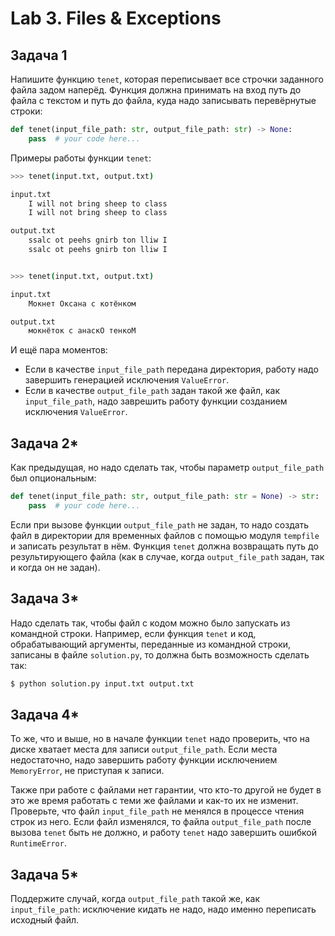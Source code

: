 # Lab 3. Files & Exceptions

## Задача 1

Напишите функцию `tenet`, которая переписывает все строчки заданного файла задом наперёд.
Функция должна принимать на вход путь до файла с текстом и путь до файла, куда надо записывать перевёрнутые строки:
```python
def tenet(input_file_path: str, output_file_path: str) -> None:
    pass  # your code here...
```

Примеры работы функции `tenet`:
```bash
>>> tenet(input.txt, output.txt)

input.txt
    I will not bring sheep to class
    I will not bring sheep to class

output.txt
    ssalc ot peehs gnirb ton lliw I
    ssalc ot peehs gnirb ton lliw I


>>> tenet(input.txt, output.txt)

input.txt
    Мокнет Оксана с котёнком

output.txt
    мокнёток с анаскО тенкоМ
```

И ещё пара моментов:

* Если в качестве `input_file_path` передана директория, работу надо завершить генерацией исключения `ValueError`.
* Если в качестве `output_file_path` задан такой же файл, как `input_file_path`, надо заврешить работу функции созданием исключения `ValueError`.

## Задача 2*

Как предыдущая, но надо сделать так, чтобы параметр `output_file_path` был опциональным:
```python
def tenet(input_file_path: str, output_file_path: str = None) -> str:
    pass  # your code here...
```

Если при вызове функции `output_file_path` не задан, то надо создать файл в директории для временных файлов с помощью модуля `tempfile` и записать результат в нём.
Функция `tenet` должна возвращать путь до результирующего файла (как в случае, когда `output_file_path` задан, так и когда он не задан).


## Задача 3*

Надо сделать так, чтобы файл с кодом можно было запускать из командной строки.
Например, если функция `tenet` и код, обрабатывающий аргументы, переданные из командной строки, записаны в файле `solution.py`, то должна быть возможность сделать так:
```bash
$ python solution.py input.txt output.txt
```

## Задача 4*

То же, что и выше, но в начале функции `tenet` надо проверить, что на диске хватает места для записи `output_file_path`.
Если места недостаточно, надо завершить работу функции исключением `MemoryError`, не приступая к записи.

Также при работе с файлами нет гарантии, что кто-то другой не будет в это же время работать с теми же файлами и как-то их не изменит.
Проверьте, что файл `input_file_path` не менялся в процессе чтения строк из него.
Если файл изменялся, то файла `output_file_path` после вызова `tenet` быть не должно, и работу `tenet` надо завершить ошибкой `RuntimeError`.

## Задача 5*

Поддержите случай, когда `output_file_path` такой же, как `input_file_path`: исключение кидать не надо, надо именно переписать исходный файл.
